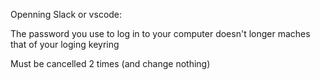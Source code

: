 Openning Slack or vscode:

The password you use to log in to your computer doesn't longer maches that of your loging keyring


Must be cancelled 2 times (and change nothing)
